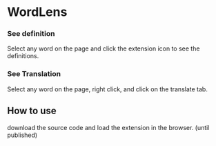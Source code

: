 # WordLens

### See definition
Select any word on the page and click the extension icon to see the definitions. 

### See Translation
Select any word on the page, right click, and click on the translate tab.



## How to use
download the source code and load the extension in the browser. (until published)
